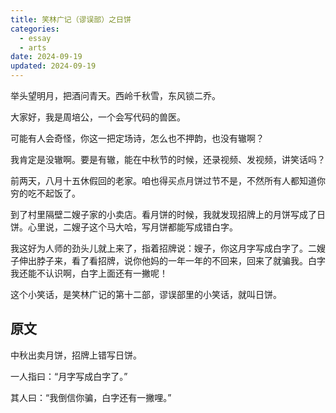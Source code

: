 ```yaml
---
title: 笑林广记（谬误部）之日饼
categories:
  - essay
  - arts
date: 2024-09-19
updated: 2024-09-19
---
```


举头望明月，把酒问青天。西岭千秋雪，东风锁二乔。

大家好，我是周培公，一个会写代码的兽医。

可能有人会奇怪，你这一把定场诗，怎么也不押韵，也没有辙啊？

我肯定是没辙啊。要是有辙，能在中秋节的时候，还录视频、发视频，讲笑话吗？

<!-- more -->

前两天，八月十五休假回的老家。咱也得买点月饼过节不是，不然所有人都知道你穷的吃不起饭了。

到了村里隔壁二嫂子家的小卖店。看月饼的时候，我就发现招牌上的月饼写成了日饼。心里说，二嫂子这个马大哈，写月饼都能写成错白字。

我这好为人师的劲头儿就上来了，指着招牌说：嫂子，你这月字写成白字了。二嫂子伸出脖子来，看了看招牌，说你他妈的一年一年的不回来，回来了就骗我。白字我还能不认识啊，白字上面还有一撇呢！

这个小笑话，是笑林广记的第十二部，谬误部里的小笑话，就叫日饼。

## 原文 ##

中秋出卖月饼，招牌上错写日饼。

一人指曰：“月字写成白字了。”

其人曰：“我倒信你骗，白字还有一撇哩。”